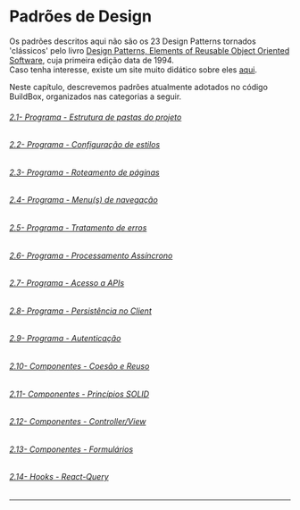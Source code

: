 # Padrões de Design

Os padrões descritos aqui não são os 23 Design Patterns tornados 'clássicos' pelo livro [Design Patterns, Elements of Reusable Object Oriented Software](https://www.amazon.com/Design-Patterns-Elements-Reusable-Object-Oriented/dp/0201633612), cuja primeira edição data de 1994.<br>
Caso tenha interesse, existe um site muito didático sobre eles [aqui](https://refactoring.guru/design-patterns).

Neste capítulo, descrevemos padrões atualmente adotados no código BuildBox, organizados nas categorias a seguir.

###### [2.1- Programa - Estrutura de pastas do projeto](folder-structure.md)<br>
###### [2.2- Programa - Configuração de estilos]()<br>
###### [2.3- Programa - Roteamento de páginas](page-routing.md)<br>
###### [2.4- Programa - Menu(s) de navegação]()<br>
###### [2.5- Programa - Tratamento de erros]()<br>
###### [2.6- Programa - Processamento Assíncrono]()<br>
###### [2.7- Programa - Acesso a APIs]()<br>
###### [2.8- Programa - Persistência no Client]()<br>
###### [2.9- Programa - Autenticação]()<br>
###### [2.10- Componentes - Coesão e Reuso]()<br>
###### [2.11- Componentes - Princípios SOLID]()<br>
###### [2.12- Componentes - Controller/View]()<br>
###### [2.13- Componentes - Formulários]()<br>
###### [2.14- Hooks - React-Query]()<br>

***
